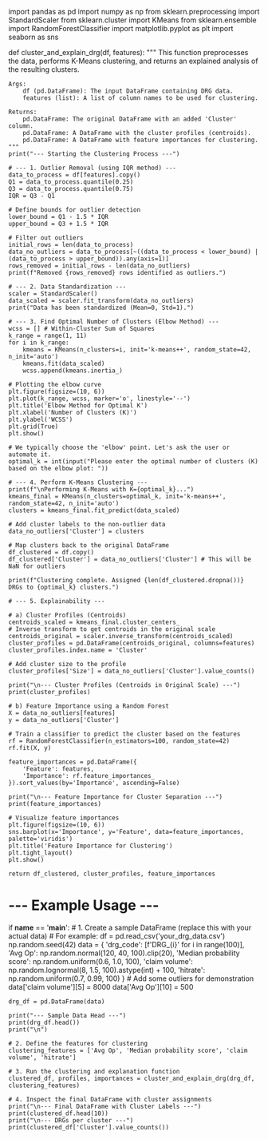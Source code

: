 import pandas as pd
import numpy as np
from sklearn.preprocessing import StandardScaler
from sklearn.cluster import KMeans
from sklearn.ensemble import RandomForestClassifier
import matplotlib.pyplot as plt
import seaborn as sns

def cluster_and_explain_drg(df, features):
    """
    This function preprocesses the data, performs K-Means clustering,
    and returns an explained analysis of the resulting clusters.

    Args:
        df (pd.DataFrame): The input DataFrame containing DRG data.
        features (list): A list of column names to be used for clustering.

    Returns:
        pd.DataFrame: The original DataFrame with an added 'Cluster' column.
        pd.DataFrame: A DataFrame with the cluster profiles (centroids).
        pd.DataFrame: A DataFrame with feature importances for clustering.
    """
    print("--- Starting the Clustering Process ---")

    # --- 1. Outlier Removal (using IQR method) ---
    data_to_process = df[features].copy()
    Q1 = data_to_process.quantile(0.25)
    Q3 = data_to_process.quantile(0.75)
    IQR = Q3 - Q1
    
    # Define bounds for outlier detection
    lower_bound = Q1 - 1.5 * IQR
    upper_bound = Q3 + 1.5 * IQR
    
    # Filter out outliers
    initial_rows = len(data_to_process)
    data_no_outliers = data_to_process[~((data_to_process < lower_bound) | (data_to_process > upper_bound)).any(axis=1)]
    rows_removed = initial_rows - len(data_no_outliers)
    print(f"Removed {rows_removed} rows identified as outliers.")

    # --- 2. Data Standardization ---
    scaler = StandardScaler()
    data_scaled = scaler.fit_transform(data_no_outliers)
    print("Data has been standardized (Mean=0, Std=1).")
    
    # --- 3. Find Optimal Number of Clusters (Elbow Method) ---
    wcss = [] # Within-Cluster Sum of Squares
    k_range = range(1, 11)
    for i in k_range:
        kmeans = KMeans(n_clusters=i, init='k-means++', random_state=42, n_init='auto')
        kmeans.fit(data_scaled)
        wcss.append(kmeans.inertia_)
        
    # Plotting the elbow curve
    plt.figure(figsize=(10, 6))
    plt.plot(k_range, wcss, marker='o', linestyle='--')
    plt.title('Elbow Method for Optimal K')
    plt.xlabel('Number of Clusters (K)')
    plt.ylabel('WCSS')
    plt.grid(True)
    plt.show()

    # We typically choose the 'elbow' point. Let's ask the user or automate it.
    optimal_k = int(input("Please enter the optimal number of clusters (K) based on the elbow plot: "))
    
    # --- 4. Perform K-Means Clustering ---
    print(f"\nPerforming K-Means with K={optimal_k}...")
    kmeans_final = KMeans(n_clusters=optimal_k, init='k-means++', random_state=42, n_init='auto')
    clusters = kmeans_final.fit_predict(data_scaled)
    
    # Add cluster labels to the non-outlier data
    data_no_outliers['Cluster'] = clusters
    
    # Map clusters back to the original DataFrame
    df_clustered = df.copy()
    df_clustered['Cluster'] = data_no_outliers['Cluster'] # This will be NaN for outliers

    print(f"Clustering complete. Assigned {len(df_clustered.dropna())} DRGs to {optimal_k} clusters.")

    # --- 5. Explainability ---
    
    # a) Cluster Profiles (Centroids)
    centroids_scaled = kmeans_final.cluster_centers_
    # Inverse transform to get centroids in the original scale
    centroids_original = scaler.inverse_transform(centroids_scaled)
    cluster_profiles = pd.DataFrame(centroids_original, columns=features)
    cluster_profiles.index.name = 'Cluster'
    
    # Add cluster size to the profile
    cluster_profiles['Size'] = data_no_outliers['Cluster'].value_counts()

    print("\n--- Cluster Profiles (Centroids in Original Scale) ---")
    print(cluster_profiles)
    
    # b) Feature Importance using a Random Forest
    X = data_no_outliers[features]
    y = data_no_outliers['Cluster']
    
    # Train a classifier to predict the cluster based on the features
    rf = RandomForestClassifier(n_estimators=100, random_state=42)
    rf.fit(X, y)
    
    feature_importances = pd.DataFrame({
        'Feature': features,
        'Importance': rf.feature_importances_
    }).sort_values(by='Importance', ascending=False)
    
    print("\n--- Feature Importance for Cluster Separation ---")
    print(feature_importances)

    # Visualize feature importances
    plt.figure(figsize=(10, 6))
    sns.barplot(x='Importance', y='Feature', data=feature_importances, palette='viridis')
    plt.title('Feature Importance for Clustering')
    plt.tight_layout()
    plt.show()

    return df_clustered, cluster_profiles, feature_importances

# --- Example Usage ---
if __name__ == '__main__':
    # 1. Create a sample DataFrame (replace this with your actual data)
    # For example: df = pd.read_csv('your_drg_data.csv')
    np.random.seed(42)
    data = {
        'drg_code': [f'DRG_{i}' for i in range(100)],
        'Avg Op': np.random.normal(120, 40, 100).clip(20),
        'Median probability score': np.random.uniform(0.6, 1.0, 100),
        'claim volume': np.random.lognormal(8, 1.5, 100).astype(int) + 100,
        'hitrate': np.random.uniform(0.7, 0.99, 100)
    }
    # Add some outliers for demonstration
    data['claim volume'][5] = 8000
    data['Avg Op'][10] = 500
    
    drg_df = pd.DataFrame(data)

    print("--- Sample Data Head ---")
    print(drg_df.head())
    print("\n")

    # 2. Define the features for clustering
    clustering_features = ['Avg Op', 'Median probability score', 'claim volume', 'hitrate']

    # 3. Run the clustering and explanation function
    clustered_df, profiles, importances = cluster_and_explain_drg(drg_df, clustering_features)
    
    # 4. Inspect the final DataFrame with cluster assignments
    print("\n--- Final DataFrame with Cluster Labels ---")
    print(clustered_df.head(10))
    print("\n--- DRGs per cluster ---")
    print(clustered_df['Cluster'].value_counts())

